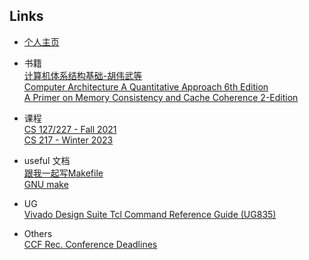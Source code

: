 ## Links

* [个人主页](https://zznjupt.github.io)

* 书籍<br>
[计算机体系结构基础-胡伟武等](https://foxsen.github.io/archbase/)<br>
<a href="http://acs.pub.ro/~cpop/SMPA/Computer%20Architecture,%20Sixth%20Edition_%20A%20Quantitative%20Approach%20(%20PDFDrive%20).pdf" target="_blank">Computer Architecture A Quantitative Approach 6th Edition</a><br>
[A Primer on Memory Consistency and Cache Coherence 2-Edition](https://pages.cs.wisc.edu/~markhill/papers/primer2020_2nd_edition.pdf)

* 课程<br>
[CS 127/227 - Fall 2021](https://cs127.boazbarak.org/)<br>
[CS 217 - Winter 2023](https://cs217.stanford.edu/)


* useful 文档<br>
[跟我一起写Makefile](https://seisman.github.io/how-to-write-makefile/index.html)<br>
[GNU make](https://www.gnu.org/software/make/manual/make.html)


* UG<br>[Vivado Design Suite Tcl Command Reference Guide (UG835)](https://docs.xilinx.com/r/en-US/ug835-vivado-tcl-commands/Introduction)

* Others<br>
[CCF Rec. Conference Deadlines](https://ccfddl.github.io/)